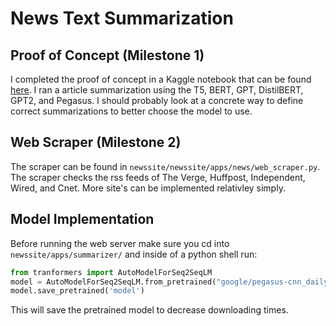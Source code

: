 # News Text Summarization


## Proof of Concept (Milestone 1)
I completed the proof of concept in a Kaggle notebook that can be found [here](https://www.kaggle.com/thomaslazarus/summarization-comparison). I ran a article summarization using the T5, BERT, GPT, DistilBERT, GPT2, and Pegasus. I should probably look at a concrete way to define correct summarizations to better choose the model to use.

## Web Scraper (Milestone 2)
The scraper can be found in `newssite/newssite/apps/news/web_scraper.py`. The scraper checks the rss feeds of The Verge, Huffpost, Independent, Wired, and Cnet. More site's can be implemented relativley simply. 

## Model Implementation
Before running the web server make sure you cd into `newssite/apps/summarizer/` and inside of a python shell run:
```python
from tranformers import AutoModelForSeq2SeqLM
model = AutoModelForSeq2SeqLM.from_pretrained("google/pegasus-cnn_dailymail")
model.save_pretrained('model')
```
This will save the pretrained model to decrease downloading times. 
